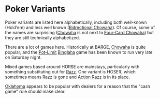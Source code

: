 Poker Variants
==============

Poker variants are listed here alphabetically, including both well-known
(Hold'em) and less well known ([Bidrectional
Chowaha](./bidirectional-chowaha.md)).  Of course, some of the
names are surprising ([Chowaha](./chowaha.md) is not next to [Four-Card
Chowaha](./four-card-chowaha.md)) but they are
still technically alphabetized.

There are a lot of games here.  Historically at BARGE,
[Chowaha](./chowaha.md) is quite popular, and the [Pot-Limit](./pot-limit.md)
[Binglaha](./binglaha.md) game has been known to run very late on Saturday
night.

Mixed games based around HORSE are mainstays, particularly with something
substituting out for [Razz](./razz.md). One variant is HOSER, which sometimes means
Razz is gone and [Action Razz](./action-razz.md) is in its place.

[Oklahoma](./oklahoma.md) appears to be popular with dealers for a reason
that the "cash game" rule should make clear.
